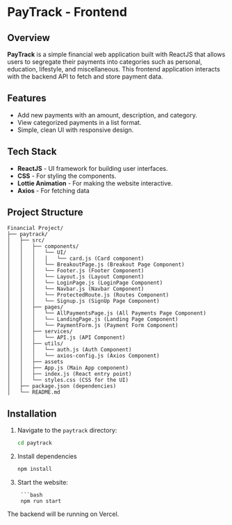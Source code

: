 # PayTrack - Frontend

## Overview

**PayTrack** is a simple financial web application built with ReactJS that allows users to segregate their payments into categories such as personal, education, lifestyle, and miscellaneous. This frontend application interacts with the backend API to fetch and store payment data.

## Features

- Add new payments with an amount, description, and category.
- View categorized payments in a list format.
- Simple, clean UI with responsive design.

## Tech Stack

- **ReactJS** - UI framework for building user interfaces.
- **CSS** - For styling the components.
- **Lottie Animation** - For making the website interactive.
- **Axios** - For fetching data

## Project Structure

```
Financial Project/
├── paytrack/
│   ├── src/
│   │   ├── components/
│   │   │   └── UI/
│   │   │   │   └── card.js (Card component)
│   │   │   └── BreakoutPage.js (Breakout Page Component)
│   │   │   └── Footer.js (Footer Component)
│   │   │   └── Layout.js (Layout Component)
│   │   │   └── LoginPage.js (LoginPage Component)
│   │   │   └── Navbar.js (Navbar Component)
│   │   │   └── ProtectedRoute.js (Routes Component)
│   │   │   └── Signup.js (SignUp Page Component)
│   │   ├── pages/
│   │   │   └── AllPaymentsPage.js (All Payments Page Component)
│   │   │   └── LandingPage.js (Landing Page Component)
│   │   │   └── PaymentForm.js (Payment Form Component)
│   │   ├── services/
│   │   │   └── API.js (API Component)
│   │   ├── utils/
│   │   │   └── auth.js (Auth Component)
│   │   │   └── axios-config.js (Axios Component)
│   │   ├── assets 
│   │   ├── App.js (Main App component)
│   │   ├── index.js (React entry point)
│   │   └── styles.css (CSS for the UI)
│   ├── package.json (dependencies)
│   └── README.md
```

## Installation

1. Navigate to the `paytrack` directory:

   ```bash
   cd paytrack

2. Install dependencies
    ```bash
    npm install

3. Start the website:

        ```bash
        npm run start
        
The backend will be running on Vercel.


